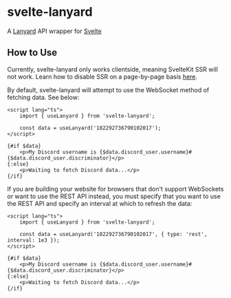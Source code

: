 # svelte-lanyard

A [Lanyard](https://github.com/Phineas/lanyard) API wrapper for [Svelte](https://svelte.dev)

## How to Use

Currently, svelte-lanyard only works clientside, meaning SvelteKit SSR will not work.
Learn how to disable SSR on a page-by-page basis [here](https://kit.svelte.dev/docs#ssr-and-javascript-ssr).

By default, svelte-lanyard will attempt to use the WebSocket method of fetching data. See below:

```svelte
<script lang="ts">
	import { useLanyard } from 'svelte-lanyard';

	const data = useLanyard('182292736790102017');
</script>

{#if $data}
	<p>My Discord username is {$data.discord_user.username}#{$data.discord_user.discriminator}</p>
{:else}
	<p>Waiting to fetch Discord data...</p>
{/if}
```

If you are building your website for browsers that don't support WebSockets or want to use the REST API instead, you must specify that you want to use the REST API and specify an interval at which to refresh the data:

```svelte
<script lang="ts">
	import { useLanyard } from 'svelte-lanyard';

	const data = useLanyard('182292736790102017', { type: 'rest', interval: 1e3 });
</script>

{#if $data}
	<p>My Discord username is {$data.discord_user.username}#{$data.discord_user.discriminator}</p>
{:else}
	<p>Waiting to fetch Discord data...</p>
{/if}
```
